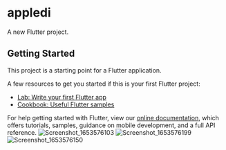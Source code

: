 # appledi

A new Flutter project.

## Getting Started

This project is a starting point for a Flutter application.

A few resources to get you started if this is your first Flutter project:

- [Lab: Write your first Flutter app](https://flutter.dev/docs/get-started/codelab)
- [Cookbook: Useful Flutter samples](https://flutter.dev/docs/cookbook)

For help getting started with Flutter, view our
[online documentation](https://flutter.dev/docs), which offers tutorials,
samples, guidance on mobile development, and a full API reference.
![Screenshot_1653576103](https://user-images.githubusercontent.com/69691286/170574341-36b08409-2239-4bce-b8ba-c4d26984cb24.png)
![Screenshot_1653576199](https://user-images.githubusercontent.com/69691286/170574345-5ce1b9d1-89b4-4a64-91a8-95fa8338991d.png)
![Screenshot_1653576150](https://user-images.githubusercontent.com/69691286/170574350-8432fe56-121e-42e4-93e5-69ab3a6f8b5d.png)
